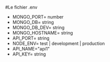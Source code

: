 #Le fichier .env

- MONGO_PORT= number
- MONGO_DB= string
- MONGO_DB_DEV= string
- MONGO_HOSTNAME= string
- API_PORT= string
- NODE_ENV= test | development | production
- API_NAME="api1"
- API_KEY= string


